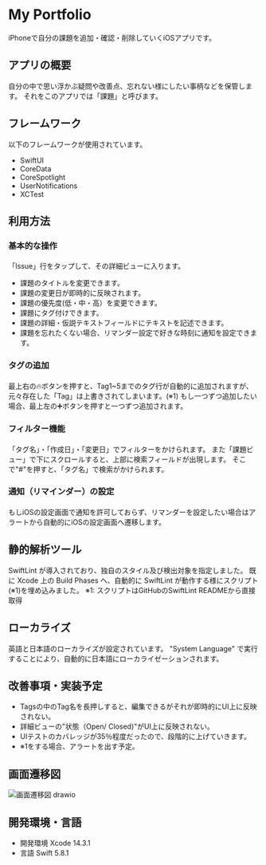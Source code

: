 # My Portfolio
iPhoneで自分の課題を追加・確認・削除していくiOSアプリです。

## アプリの概要
自分の中で思い浮かぶ疑問や改善点、忘れない様にしたい事柄などを保管します。
それをこのアプリでは「課題」と呼びます。

## フレームワーク
以下のフレームワークが使用されています。

- SwiftUI
- CoreData 
- CoreSpotlight
- UserNotifications
- XCTest

## 利用方法
### 基本的な操作
#### 
「Issue」行をタップして、その詳細ビューに入ります。
- 課題のタイトルを変更できます。
- 課題の変更日が即時的に反映されます。
- 課題の優先度(低・中・高）を変更できます。
- 課題にタグ付けできます。
- 課題の詳細・仮説テキストフィールドにテキストを記述できます。
- 課題を忘れたくない場合、リマンダー設定で好きな時刻に通知を設定できます。

### タグの追加
#### 
最上右の🔥ボタンを押すと、Tag1~5までのタグ行が自動的に追加されますが、
元々存在した「Tag」は上書きされてしまいます。(※1)
もし一つずつ追加したい場合、最上左の➕ボタンを押すと一つずつ追加されます。

### フィルター機能
#### 
「タグ名」・「作成日」・「変更日」でフィルターをかけられます。
また「課題ビュー」で下にスクロールすると、上部に検索フィールドが出現します。
そこで"#"を押すと、「タグ名」で検索がかけられます。

### 通知（リマインダー）の設定
#### 
もしiOSの設定画面で通知を許可しておらず、リマンダーを設定したい場合はアラートから自動的にiOSの設定画面へ遷移します。


## 静的解析ツール
SwiftLint が導入されており、独自のスタイル及び検出対象を指定しました。
既に Xcode 上の Build Phases へ、自動的に SwiftLint が動作する様にスクリプト(※1)を埋め込みました。
※1: スクリプトはGitHubのSwiftLint READMEから直接取得

## ローカライズ
英語と日本語のローカライズが設定されています。
"System Language" で実行することにより、自動的に日本語にローカライゼーションされます。

## 改善事項・実装予定
- Tagsの中のTag名を長押しすると、編集できるがそれが即時的にUI上に反映されない。
- 詳細ビューの"状態（Open/ Closed)"がUI上に反映されない。
- UIテストのカバレッジが35％程度だったので、段階的に上げていきます。
- ※1をする場合、アラートを出す予定。


## 画面遷移図
![画面遷移図 drawio](https://user-images.githubusercontent.com/92074465/282289040-2bcf2900-71cb-4d1c-a7e3-28464bb88712.png)


## 開発環境・言語
- 開発環境
Xcode 14.3.1
- 言語
Swift 5.8.1


